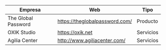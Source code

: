Empresa | Web | Tipo
--- | --- | ---
The Global Password | https://theglobalpassword.com/ | Producto
OXIK Studio | https://oxik.net | Servicios
Agilia Center | http://www.agiliacenter.com/ | Servicios
